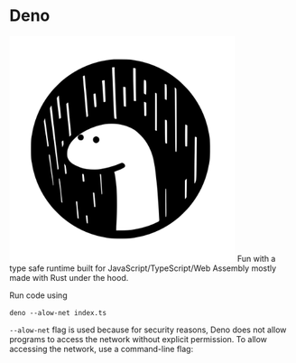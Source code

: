 # Deno
<span align="center">
<img src="https://github.com/hghazni/Deno/blob/master/images/deno_logo.svg" width="400" alt="Deno">
</span>
Fun with a type safe runtime built for JavaScript/TypeScript/Web Assembly mostly made with Rust under the hood.

Run code using
```
deno --alow-net index.ts
```

`--alow-net` flag is used because for security reasons, Deno does not allow programs to access the network without explicit permission. To allow accessing the network, use a command-line flag: